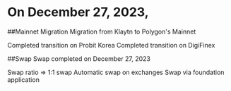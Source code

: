 # On December 27, 2023,

##Mainnet Migration
Migration from Klaytn to Polygon's Mainnet

Completed transition on Probit Korea
Completed transition on DigiFinex

##Swap
Swap completed on December 27, 2023

Swap ratio => 1:1 swap
Automatic swap on exchanges
Swap via foundation application